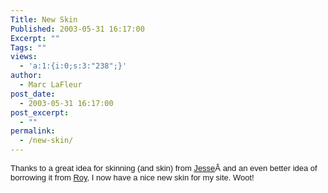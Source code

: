 ```yaml
---
Title: New Skin
Published: 2003-05-31 16:17:00
Excerpt: ""
Tags: ""
views:
  - 'a:1:{i:0;s:3:"238";}'
author:
  - Marc LaFleur
post_date:
  - 2003-05-31 16:17:00
post_excerpt:
  - ""
permalink:
  - /new-skin/
---
```

<span class="265180916-31052003"><font face="Arial" size="2">Thanks to a great idea for skinning (and skin) from <a title="http://weblogs.asp.net/jezell/" href="http://massivescale.blob.core.windows.net/blogmedia/2003/05/jezell">Jesse</a>Â and an even better idea of borrowing it from <a title="http://weblogs.asp.net/rosherove/" href="http://massivescale.blob.core.windows.net/blogmedia/2003/05/rosherove">Roy</a>, I now have a nice new skin for my site. Woot!</font></span>